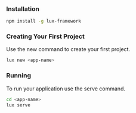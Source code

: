 ### Installation

```bash
npm install -g lux-framework
```

### Creating Your First Project

Use the new command to create your first project.

```bash
lux new <app-name>
```

### Running

To run your application use the serve command.

```bash
cd <app-name>
lux serve
```
